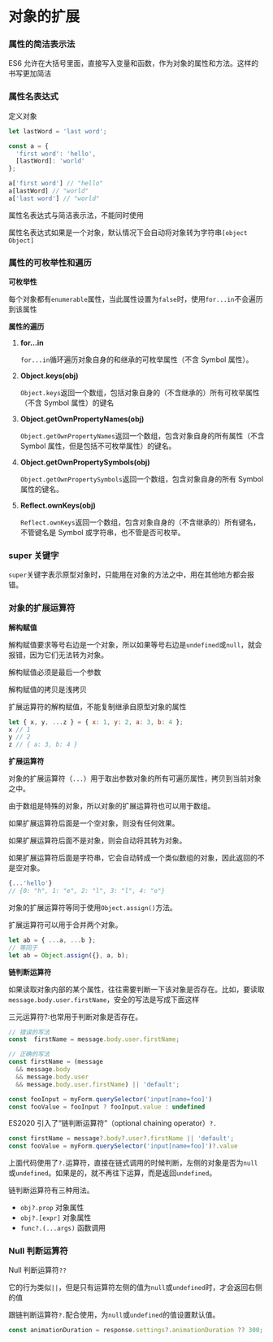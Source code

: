 # 对象的扩展

### 属性的简洁表示法

 ES6 允许在大括号里面，直接写入变量和函数，作为对象的属性和方法。这样的书写更加简洁

### 属性名表达式

定义对象

```jsx
let lastWord = 'last word';

const a = {
  'first word': 'hello',
  [lastWord]: 'world'
};

a['first word'] // "hello"
a[lastWord] // "world"
a['last word'] // "world"
```

属性名表达式与简洁表示法，不能同时使用

属性名表达式如果是一个对象，默认情况下会自动将对象转为字符串`[object Object]`

### 属性的可枚举性和遍历

**可枚举性**

每个对象都有`enumerable`属性，当此属性设置为`false`时，使用`for...in`不会遍历到该属性

**属性的遍历**

1. **for...in**

    `for...in`循环遍历对象自身的和继承的可枚举属性（不含 Symbol 属性）。

2. **Object.keys(obj)**

    `Object.keys`返回一个数组，包括对象自身的（不含继承的）所有可枚举属性（不含 Symbol 属性）的键名

3. **Object.getOwnPropertyNames(obj)**

    `Object.getOwnPropertyNames`返回一个数组，包含对象自身的所有属性（不含 Symbol 属性，但是包括不可枚举属性）的键名。

4. **Object.getOwnPropertySymbols(obj)**

    `Object.getOwnPropertySymbols`返回一个数组，包含对象自身的所有 Symbol 属性的键名。

5. **Reflect.ownKeys(obj)**

    `Reflect.ownKeys`返回一个数组，包含对象自身的（不含继承的）所有键名，不管键名是 Symbol 或字符串，也不管是否可枚举。

### super 关键字

`super`关键字表示原型对象时，只能用在对象的方法之中，用在其他地方都会报错。

### 对象的扩展运算符

**解构赋值**

解构赋值要求等号右边是一个对象，所以如果等号右边是`undefined`或`null`，就会报错，因为它们无法转为对象。

解构赋值必须是最后一个参数

解构赋值的拷贝是浅拷贝

扩展运算符的解构赋值，不能复制继承自原型对象的属性

```jsx
let { x, y, ...z } = { x: 1, y: 2, a: 3, b: 4 };
x // 1
y // 2
z // { a: 3, b: 4 }
```

**扩展运算符**

对象的扩展运算符（`...`）用于取出参数对象的所有可遍历属性，拷贝到当前对象之中。

由于数组是特殊的对象，所以对象的扩展运算符也可以用于数组。

如果扩展运算符后面是一个空对象，则没有任何效果。

如果扩展运算符后面不是对象，则会自动将其转为对象。

如果扩展运算符后面是字符串，它会自动转成一个类似数组的对象，因此返回的不是空对象。

```jsx
{...'hello'}
// {0: "h", 1: "e", 2: "l", 3: "l", 4: "o"}
```

对象的扩展运算符等同于使用`Object.assign()`方法。

扩展运算符可以用于合并两个对象。

```jsx
let ab = { ...a, ...b };
// 等同于
let ab = Object.assign({}, a, b);
```

**链判断运算符**

如果读取对象内部的某个属性，往往需要判断一下该对象是否存在。比如，要读取`message.body.user.firstName`，安全的写法是写成下面这样

三元运算符?:也常用于判断对象是否存在。

```jsx
// 错误的写法
const  firstName = message.body.user.firstName;

// 正确的写法
const firstName = (message
  && message.body
  && message.body.user
  && message.body.user.firstName) || 'default';

const fooInput = myForm.querySelector('input[name=foo]')
const fooValue = fooInput ? fooInput.value : undefined
```

ES2020 引入了“链判断运算符”（optional chaining operator）`?.`

```jsx
const firstName = message?.body?.user?.firstName || 'default';
const fooValue = myForm.querySelector('input[name=foo]')?.value
```

上面代码使用了`?.`运算符，直接在链式调用的时候判断，左侧的对象是否为`null`或`undefined`。如果是的，就不再往下运算，而是返回`undefined`。

链判断运算符有三种用法。

- `obj?.prop`    对象属性
- `obj?.[expr]`    对象属性
- `func?.(...args)`  函数调用

### Null 判断运算符

Null 判断运算符`??`

它的行为类似`||`，但是只有运算符左侧的值为`null`或`undefined`时，才会返回右侧的值

跟链判断运算符`?.`配合使用，为`null`或`undefined`的值设置默认值。

```jsx
const animationDuration = response.settings?.animationDuration ?? 300;
```